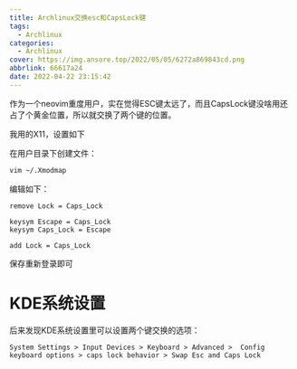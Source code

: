 ```yaml
---
title: Archlinux交换esc和CapsLock键
tags:
  - Archlinux
categories:
  - Archlinux
cover: https://img.ansore.top/2022/05/05/6272a869843cd.png
abbrlink: 66617a24
date: 2022-04-22 23:15:42
---
```


作为一个neovim重度用户，实在觉得ESC键太远了，而且CapsLock键没啥用还占了个黄金位置，所以就交换了两个键的位置。

我用的X11，设置如下

在用户目录下创建文件：

```bash
vim ~/.Xmodmap
```

编辑如下：

```
remove Lock = Caps_Lock

keysym Escape = Caps_Lock
keysym Caps_Lock = Escape

add Lock = Caps_Lock
```

保存重新登录即可

# KDE系统设置

后来发现KDE系统设置里可以设置两个键交换的选项：

`System Settings > Input Devices > Keyboard > Advanced >  Config keyboard options > caps lock behavior > Swap Esc and Caps Lock`
